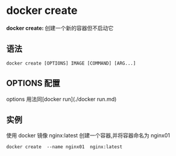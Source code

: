 # docker create

<b>docker create: </b>创建一个新的容器但不启动它

## 语法

```
docker create [OPTIONS] IMAGE [COMMAND] [ARG...]
```

## OPTIONS 配置

options 用法同[docker run](./docker run.md)

## 实例

使用 docker 镜像 nginx:latest 创建一个容器,并将容器命名为 nginx01

```
docker create  --name nginx01  nginx:latest
```
